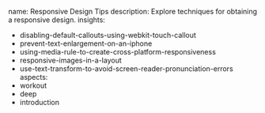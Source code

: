 name: Responsive Design Tips
description: Explore techniques for obtaining a responsive design.
insights:
  - disabling-default-callouts-using-webkit-touch-callout
  - prevent-text-enlargement-on-an-iphone
  - using-media-rule-to-create-cross-platform-responsiveness
  - responsive-images-in-a-layout
  - use-text-transform-to-avoid-screen-reader-pronunciation-errors
aspects:
  - workout
  - deep
  - introduction
